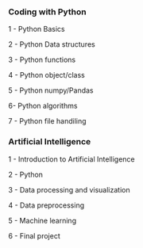 ### Coding with Python

1 - Python Basics

2 -  Python Data structures

3 -  Python functions

4 - Python object/class

5 - Python numpy/Pandas

6- Python algorithms

7 - Python file handiling

### Artificial Intelligence

1 - Introduction to Artificial Intelligence

2 - Python 

3 - Data processing and visualization

4 - Data preprocessing

5 - Machine learning

6 - Final project
